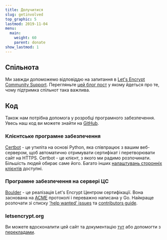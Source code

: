 ```yaml
---
title: Долучитися
slug: getinvolved
top_graphic: 5
lastmod: 2019-11-04
menu:
  main:
    weight: 60
    parent: donate
show_lastmod: 1
---
```



## Спільнота

Ми завжди допоможемо відповіддю на запитання в [Let's Encrypt Community Support](https://community.letsencrypt.org/). Перегляньте [цей блог пост](/2015/08/13/lets-encrypt-community-support.html) у якому йдеться про те, чому підтримка спільнот така важлива.

## Код

Також нам потрібна допомога у розробці програмного забезпечення. Увесь наш код ви можете знайти на [GitHub](https://github.com/letsencrypt/).

### Клієнтське програмне забезпечення

[Certbot](https://github.com/certbot/certbot) - це утиліта на основі Python, яка співпрацює з вашим веб-сервером, щоб автоматично отримувати сертифікат і перетворювати сайт на HTTPS. Certbot - це клієнт, з якого ми радимо розпочинати. Більшість людей обирає саме його. Багато інших [налаштувань сторонніх клієнтів](/docs/client-options) доступні.

### Програмне забезпечення на сервері ЦС

[Boulder](https://github.com/letsencrypt/boulder) - це реалізація Let's Encrypt Центром сертифікації. Вона заснована на [ACME](https://tools.ietf.org/html/rfc8555) протоколі і переважно написана у Go. Найкраще розпочати зі списку ['help wanted' issues](https://github.com/letsencrypt/boulder/labels/help%20wanted) та [contributors guide](https://github.com/letsencrypt/boulder/blob/main/docs/CONTRIBUTING.md).

### letsencrypt.org

Ви можете вдосконалити цей сайт та документацію [тут](https://github.com/letsencrypt/website) або допомогти з [перекладами](https://crowdin.com/project/lets-encrypt-website).
